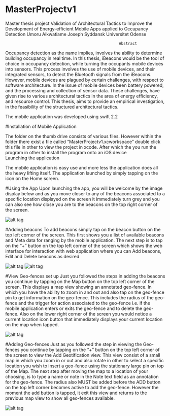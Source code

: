 # MasterProjectv1
Master thesis project
      Validation of Architectural Tactics to Improve the Development of Energy-efficient Mobile Apps applied to Occupancy Detection
                                                Umoru Aikwatiame Joseph
                                              Syddansk Universitet Odense

                                                      Abstract
Occupancy detection as the name implies, involves the ability to determine building occupancy in real time. In this thesis, 
iBeacons would be the tool of choice in occupancy detection, while turning the occupants mobile devices into sensors. 
This process involves the use of mobile devices, and their integrated sensors, to detect the Bluetooth signals from the iBeacons. 
However, mobile devices are plagued by certain challenges, with respect to software architecture. 
In the issue of mobile devices been battery powered, and the processing and collection of sensor data. 
These challenges, have given rise to various architectural tactics in the area of energy efficiency, and resource control. 
This thesis, aims to provide an empirical investigation, in the feasibility of the structured architectural tactics.

The mobile application was developed using swift 2.2

#Installation of Mobile Application

The folder on the thumb drive consists of various files. However within the folder there exist a file called “MasterProjectv1.xcworkspace” double click this file in other to view the project in xcode. After which the you run the program in other to install the program onto an iOS device  
Launching the application

The mobile application is easy use and more less the application does all the heavy lifting itself. The application launched by simply tapping on the icon on the Home screen.

#Using the App
Upon launching the app, you will be welcome by the image display below and as you move closer to any of the beacons associated to a specific location displayed on the screen it immediately turn grey and you can also see how close you are to the beacons on the top right corner of the screen.

![alt tag](https://s9.postimg.org/goc9fgdzz/first.png)
 
#Adding beacons
To add beacons simply tap on the beacon button on the top left corner of the screen. This first shows you a list of available beacons and Meta data for ranging by the mobile application. The next step is to tap on the “+” button on the top left corner of the screen which shows the web interface for interaction with web application where you can Add beacons, Edit and Delete beacons as desired

![alt tag](https://s9.postimg.org/ytp7tidi7/second.png) 
![alt tag](https://s9.postimg.org/9oy7g3e1r/third.png) 

#View Geo-fences set up
Just you followed the steps in adding the beacons you continue by tapping on the Map button on the top left corner of the screen. This displays a map view showing an annotated geo-fence. In which you have the ability to zoom in and out and also tap on the geo-fence pin to get information on the geo-fence. This includes the radius of the geo-fence and the trigger for action associated to the geo-fence i.e. if the mobile application enters or exits the geo-fence and to delete the geo-fence. Also on the lower right corner of the screen you would notice a current location icon button that immediately displays your current location on the map when tapped.

![alt tag](https://s9.postimg.org/mdshzrk67/fourth.png)  

#Adding Geo-fences
Just as you followed the step in viewing the Geo-fences you continue by tapping on the “+” button on the top left corner of the screen to view the Add Geotification view. This view consist of a small map in which you zoom in or out and also rotate in other to select a specific location you wish to insert a geo-fence using the stationary large pin on top of the Map. The next step after moving the map to a location of your choosing, is to type a name or note in the Note text field as an annotation for the geo-fence. The radius also MUST be added before the ADD button on the top left corner becomes active to add the geo-fence. However the moment the add button is tapped, it exit this view and returns to the previous map view to show all geo-fences available.

![alt tag](https://s9.postimg.org/tr3akzeu7/fifth.png
)
  


